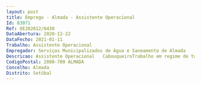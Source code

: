 ```yaml
--- 
layout: post
title: Emprego - Almada - Assistente Operacional
Id: 83071
Ref: OE202012/0430
DataAbertura: 2020-12-22
DataFecho: 2021-01-11
Trabalho: Assistente Operacional
Empregador: Serviços Municipalizados de Água e Saneamento de Almada
Descricao: Assistente Operacional   CabouqueiroTrabalho em regime de turnos  Apoio aos Sectores de Construção Conservação e Piquetes da Redes de Água e Redes de Drenagem na abertura, compactação e fecho de valas  Auxiliar na reparação de roturas de água e drenagem  reabilitação manutenção da rede de abastecimento de água e drenagem, execução de ramais de ligação de água e drenagem, limpeza de obra e reposição de pavimentos, respeitando os princípios de segurança, higiene e saúde no trabalho  Proceder à limpeza e conservação das máquinas e ferramentas de trabalho.
CodigoPostal: 2800-709 ALMADA
Concelho: Almada
Distrito: Setúbal
--- 
```

